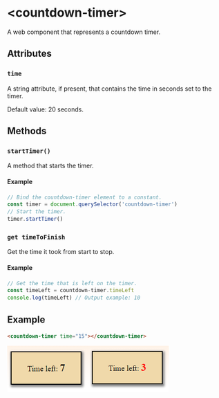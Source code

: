 # &lt;countdown-timer&gt;

A web component that represents a countdown timer.

## Attributes

### `time`

A string attribute, if present, that contains the time in seconds set to the timer.

Default value: 20 seconds.

## Methods

### `startTimer()`

A method that starts the timer.

#### Example

```javascript
// Bind the countdown-timer element to a constant.
const timer = document.querySelector('countdown-timer')
// Start the timer.
timer.startTimer() 
```

### `get timeToFinish`
 
Get the time it took from start to stop.

#### Example

```javascript
// Get the time that is left on the timer.
const timeLeft = countdown-timer.timeLeft
console.log(timeLeft) // Output example: 10
```

## Example

```html
<countdown-timer time="15"></countdown-timer>
```

![Example](./img/countdown.PNG)
